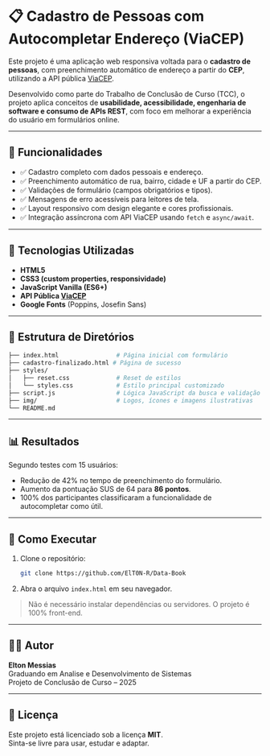 # 📋 Cadastro de Pessoas com Autocompletar Endereço (ViaCEP)

Este projeto é uma aplicação web responsiva voltada para o **cadastro de pessoas**, com preenchimento automático de endereço a partir do **CEP**, utilizando a API pública [ViaCEP](https://viacep.com.br/).

Desenvolvido como parte do Trabalho de Conclusão de Curso (TCC), o projeto aplica conceitos de **usabilidade, acessibilidade, engenharia de software e consumo de APIs REST**, com foco em melhorar a experiência do usuário em formulários online.

---

## 🚀 Funcionalidades

- ✅ Cadastro completo com dados pessoais e endereço.
- ✅ Preenchimento automático de rua, bairro, cidade e UF a partir do CEP.
- ✅ Validações de formulário (campos obrigatórios e tipos).
- ✅ Mensagens de erro acessíveis para leitores de tela.
- ✅ Layout responsivo com design elegante e cores profissionais.
- ✅ Integração assíncrona com API ViaCEP usando `fetch` e `async/await`.

---

## 🧠 Tecnologias Utilizadas

- **HTML5**
- **CSS3 (custom properties, responsividade)**
- **JavaScript Vanilla (ES6+)**
- **API Pública [ViaCEP](https://viacep.com.br/)**
- **Google Fonts** (Poppins, Josefin Sans)

---

## 📁 Estrutura de Diretórios

```bash
├── index.html                # Página inicial com formulário
├── cadastro-finalizado.html # Página de sucesso
├── styles/
│   ├── reset.css             # Reset de estilos
│   └── styles.css            # Estilo principal customizado
├── script.js                 # Lógica JavaScript da busca e validação
├── img/                      # Logos, ícones e imagens ilustrativas
└── README.md
```


---

## 📊 Resultados

Segundo testes com 15 usuários:

- Redução de 42% no tempo de preenchimento do formulário.
- Aumento da pontuação SUS de 64 para **86 pontos**.
- 100% dos participantes classificaram a funcionalidade de autocompletar como útil.

---

## 📌 Como Executar

1. Clone o repositório:
   ```bash
   git clone https://github.com/ElT0N-R/Data-Book
   ```

2. Abra o arquivo `index.html` em seu navegador.

> Não é necessário instalar dependências ou servidores. O projeto é 100% front-end.

---

## 👨‍🎓 Autor

**Elton Messias**  
Graduando em Analise e Desenvolvimento de Sistemas  
Projeto de Conclusão de Curso – 2025

---

## 📄 Licença

Este projeto está licenciado sob a licença **MIT**.  
Sinta-se livre para usar, estudar e adaptar.
